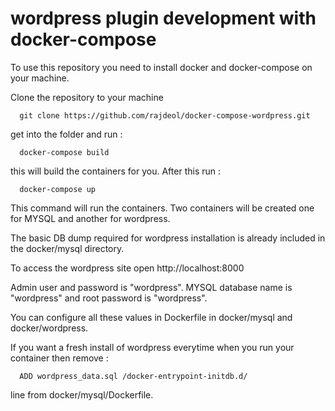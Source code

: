 # wordpress plugin development with docker-compose

To use this repository you need to install docker and docker-compose on your machine.

Clone the repository to your machine
```shell
  git clone https://github.com/rajdeol/docker-compose-wordpress.git
```

get into the folder and run :
```shell
  docker-compose build
```

this will build the containers for you. After this run :
```shell
  docker-compose up
```
This command will run the containers. Two containers will be created one for MYSQL and another for wordpress.

The basic DB dump required for wordpress installation is already included in the docker/mysql directory.

To access the wordpress site open http://localhost:8000

Admin user and password is "wordpress". MYSQL database name is "wordpress" and root password is "wordpress".

You can configure all these values in Dockerfile in docker/mysql and docker/wordpress.

If you want a fresh install of wordpress everytime when you run your container then remove :

```shell
  ADD wordpress_data.sql /docker-entrypoint-initdb.d/
```

line from docker/mysql/Dockerfile.

